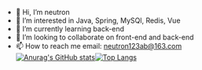 - 👋 Hi, I’m neutron
- 👀 I’m interested in Java, Spring, MySQl, Redis, Vue
- 🌱 I’m currently learning back-end
- 💞️ I’m looking to collaborate on front-end and back-end
- 📫 How to reach me email: neutron123ab@163.com
[![Anurag's GitHub stats](https://github-readme-stats.vercel.app/api?username=neutron123ab)](https://github.com/anuraghazra/github-readme-stats)[![Top Langs](https://github-readme-stats.vercel.app/api/top-langs/?username=neutron123ab&layout=compact)](https://github.com/anuraghazra/github-readme-stats)
<!---
neutron123ab/neutron123ab is a ✨ special ✨ repository because its `README.md` (this file) appears on your GitHub profile.
You can click the Preview link to take a look at your changes.
--->
